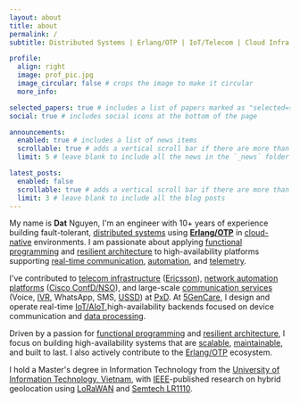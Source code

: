 ```yaml
---
layout: about
title: about
permalink: /
subtitle: Distributed Systems | Erlang/OTP | IoT/Telecom | Cloud Infra 

profile:
  align: right
  image: prof_pic.jpg
  image_circular: false # crops the image to make it circular
  more_info:

selected_papers: true # includes a list of papers marked as "selected={true}"
social: true # includes social icons at the bottom of the page

announcements:
  enabled: true # includes a list of news items
  scrollable: true # adds a vertical scroll bar if there are more than 3 news items
  limit: 5 # leave blank to include all the news in the `_news` folder

latest_posts:
  enabled: false
  scrollable: true # adds a vertical scroll bar if there are more than 3 new posts items
  limit: 3 # leave blank to include all the blog posts
---
```


My name is **Dat** Nguyen, I'm an engineer with 10+ years of experience building fault-tolerant, [distributed systems](https://en.wikipedia.org/wiki/Distributed_computing) using [**Erlang/OTP**](https://www.erlang.org/) in [cloud-native](https://cloudnative.io/) environments. I am passionate about applying [functional programming](https://en.wikipedia.org/wiki/Functional_programming) and [resilient architecture](https://en.wikipedia.org/wiki/Fault_tolerance) to high-availability platforms supporting [real-time communication](https://en.wikipedia.org/wiki/Real-time_communication), [automation](https://en.wikipedia.org/wiki/Automation), and [telemetry](https://en.wikipedia.org/wiki/Telemetry).

I've contributed to [telecom infrastructure](https://en.wikipedia.org/wiki/Telecommunications_network) ([Ericsson](https://www.ericsson.com/)), [network automation platforms](https://en.wikipedia.org/wiki/Network_automation) ([Cisco ConfD/NSO](https://www.cisco.com/c/en/us/products/cloud-systems-management/network-services-orchestrator/index.html)), and large-scale [communication services](https://en.wikipedia.org/wiki/Telecommunications_service) (Voice, [IVR](https://en.wikipedia.org/wiki/Interactive_voice_response), WhatsApp, SMS, [USSD](https://en.wikipedia.org/wiki/Unstructured_Supplementary_Service_Data)) at [PxD](https://precisiondev.org/). At [5GenCare](https://5gencare.com/), I design and operate real-time [IoT/AIoT](https://en.wikipedia.org/wiki/Internet_of_things),high-availability backends focused on device communication and [data processing](https://en.wikipedia.org/wiki/Data_processing).

Driven by a passion for [functional programming](https://en.wikipedia.org/wiki/Functional_programming) and [resilient architecture](https://en.wikipedia.org/wiki/Fault_tolerance), I focus on building high-availability systems that are [scalable](https://en.wikipedia.org/wiki/Scalability), [maintainable](https://en.wikipedia.org/wiki/Maintainability), and built to last. I also actively contribute to the [Erlang/OTP](https://www.erlang.org/) ecosystem.

I hold a Master's degree in Information Technology from the [University of Information Technology, Vietnam](https://en.uit.edu.vn/), with [IEEE](https://ieeexplore.ieee.org/)-published research on hybrid geolocation using [LoRaWAN](https://lora-alliance.org/) and [Semtech LR1110](https://www.semtech.com/products/wireless-rf/lora-connect/lr1110).
